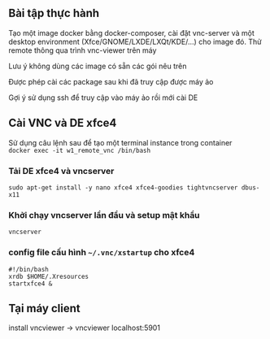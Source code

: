 ## Bài tập thực hành
Tạo một image docker bằng docker-composer, cài đặt vnc-server và một desktop environment (Xfce/GNOME/LXDE/LXQt/KDE/…) cho image đó. Thử remote thông qua trình vnc-viewer trên máy

Lưu ý không dùng các image có sẵn các gói nêu trên

Được phép cài các package sau khi đã truy cập được máy ảo

Gợi ý sử dụng ssh để truy cập vào máy ảo rồi mới cài DE
## Cài VNC và DE xfce4
Sử dụng câu lệnh sau để tạo một terminal instance trong container <br>
```docker exec -it w1_remote_vnc /bin/bash```
### Tải DE xfce4 và vncserver
```sudo apt-get install -y nano xfce4 xfce4-goodies tightvncserver dbus-x11```
### Khởi chạy vncserver lần đầu và setup mật khẩu 
```vncserver```
### config file cấu hình `~/.vnc/xstartup` cho xfce4
```
#!/bin/bash
xrdb $HOME/.Xresources
startxfce4 &
```
## Tại máy client 
install vncviewer -> vncviewer localhost:5901

